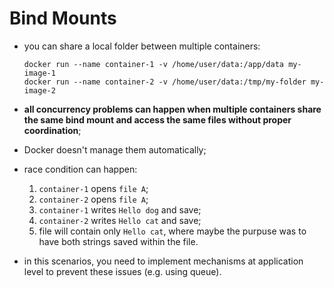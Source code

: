 # Bind Mounts

- you can share a local folder between multiple containers:

    ```commandline
    docker run --name container-1 -v /home/user/data:/app/data my-image-1
    docker run --name container-2 -v /home/user/data:/tmp/my-folder my-image-2
    ```

- **all concurrency problems can happen when multiple containers share the same bind mount and access the same files without proper coordination**;
- Docker doesn't manage them automatically;


- race condition can happen:
  1. `container-1` opens `file A`;
  2. `container-2` opens `file A`;
  3. `container-1` writes `Hello dog` and save;
  4. `container-2` writes `Hello cat` and save;
  5. file will contain only `Hello cat`, where maybe the purpuse was to have both strings saved within the file.

- in this scenarios, you need to implement mechanisms at application level to prevent these issues (e.g. using queue).
